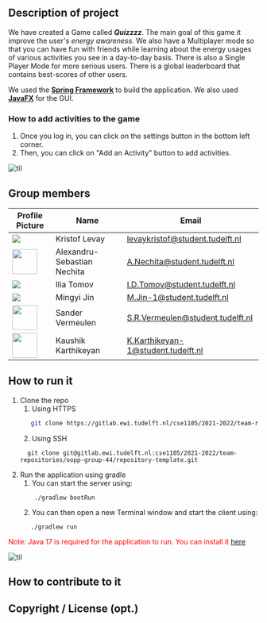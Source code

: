 ## Description of project

We have created a Game called **_Quizzzz_**. The main goal of this game it improve the user's _energy awareness_. We also have a Multiplayer mode so that you can have fun with friends while learning about the energy usages of various activities you see in a day-to-day basis.
There is also a Single Player Mode for more serious users. There is a global leaderboard that contains best-scores of other users.  

We used the **[Spring Framework](https://spring.io)** to build the application. We also used **[JavaFX](https://openjfx.io)** for the GUI.

### How to add activities to the game
1) Once you log in, you can click on the settings button in the bottom left corner.
2) Then, you can click on "Add an Activity" button to add activities.

![til](readMeResources/activityGIF.gif)
## Group members

| Profile Picture | Name | Email |
|---|---|---|
| ![](https://eu.ui-avatars.com/api/?name=OOPP&length=4&size=50&color=DDD&background=777&font-size=0.325) | Kristof Levay | levaykristof@student.tudelft.nl |
| <img src="https://secure.gravatar.com/avatar/0645fb39c9ab1414e250f07c3c58baca?s=180&d=identicon" width="50 px"> | Alexandru-Sebastian Nechita | A.Nechita@student.tudelft.nl |
| ![](https://eu.ui-avatars.com/api/?name=OOPP&length=4&size=50&color=DDD&background=777&font-size=0.325) | Ilia Tomov | I.D.Tomov@student.tudelft.nl |
| ![](https://eu.ui-avatars.com/api/?name=OOPP&length=4&size=50&color=DDD&background=777&font-size=0.325) | Mingyi Jin | M.Jin-1@student.tudelft.nl |
| <img src="https://secure.gravatar.com/avatar/71bf72fb92c09ddd5072df6b72357319?s=80&d=identicon" width="50 px">  | Sander Vermeulen | S.R.Vermeulen@student.tudelft.nl |
| <img src="https://secure.gravatar.com/avatar/00af0c344a43ab9a1fd540603804d5f7?s=800&d=identicon" width="50 px"> | Kaushik Karthikeyan | K.Karthikeyan-1@student.tudelft.nl |
<!-- Instructions (remove once assignment has been completed -->
<!-- - Add (only!) your own name to the table above (use Markdown formatting) -->
<!-- - Mention your *student* email address -->
<!-- - Preferably add a recognizable photo, otherwise add your GitLab photo -->
<!-- - (please make sure the photos have the same size) --> 

## How to run it

1) Clone the repo
   1) Using HTTPS
   ```sh
      git clone https://gitlab.ewi.tudelft.nl/cse1105/2021-2022/team-repositories/oopp-group-44/repository-template.git
   ```
   2) Using SSH
   ```shell
     git clone git@gitlab.ewi.tudelft.nl:cse1105/2021-2022/team-repositories/oopp-group-44/repository-template.git
   ```
2) Run the application using gradle
   1) You can start the server using:
   ```shell
       ./gradlew bootRun
   ```
   2) You can then open a new Terminal window and start the client using:
   ```shell
      ./gradlew run
   ```
<span style="color:red">Note: Java 17 is required for the application to run. You can install it [here](https://www.oracle.com/java/technologies/downloads/#jdk17-linux) </span>

![til](readMeResources/howToInstall.gif)


## How to contribute to it

## Copyright / License (opt.)
